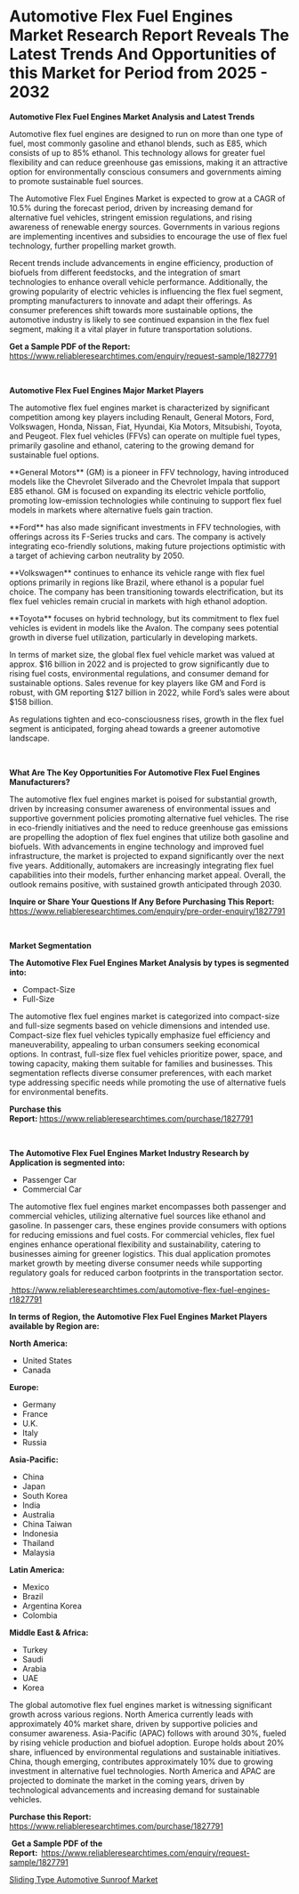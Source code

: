 <p><h1>Automotive Flex Fuel Engines Market Research Report Reveals The Latest Trends And Opportunities of this Market for Period from 2025 - 2032</h1></p><p><strong>Automotive Flex Fuel Engines Market Analysis and Latest Trends</strong></p>
<p><p>Automotive flex fuel engines are designed to run on more than one type of fuel, most commonly gasoline and ethanol blends, such as E85, which consists of up to 85% ethanol. This technology allows for greater fuel flexibility and can reduce greenhouse gas emissions, making it an attractive option for environmentally conscious consumers and governments aiming to promote sustainable fuel sources.</p><p>The Automotive Flex Fuel Engines Market is expected to grow at a CAGR of 10.5% during the forecast period, driven by increasing demand for alternative fuel vehicles, stringent emission regulations, and rising awareness of renewable energy sources. Governments in various regions are implementing incentives and subsidies to encourage the use of flex fuel technology, further propelling market growth.</p><p>Recent trends include advancements in engine efficiency, production of biofuels from different feedstocks, and the integration of smart technologies to enhance overall vehicle performance. Additionally, the growing popularity of electric vehicles is influencing the flex fuel segment, prompting manufacturers to innovate and adapt their offerings. As consumer preferences shift towards more sustainable options, the automotive industry is likely to see continued expansion in the flex fuel segment, making it a vital player in future transportation solutions.</p></p>
<p><strong>Get a Sample PDF of the Report:&nbsp;</strong> <a href="https://www.reliableresearchtimes.com/enquiry/request-sample/1827791?utm_campaign=3315&utm_medium=2&utm_source=Github&utm_content=ia&utm_term=31032025&utm_id=automotive-flex-fuel-engines">https://www.reliableresearchtimes.com/enquiry/request-sample/1827791</a></p>
<p>&nbsp;</p>
<p><strong>Automotive Flex Fuel Engines Major Market Players</strong></p>
<p><p>The automotive flex fuel engines market is characterized by significant competition among key players including Renault, General Motors, Ford, Volkswagen, Honda, Nissan, Fiat, Hyundai, Kia Motors, Mitsubishi, Toyota, and Peugeot. Flex fuel vehicles (FFVs) can operate on multiple fuel types, primarily gasoline and ethanol, catering to the growing demand for sustainable fuel options.</p><p>**General Motors** (GM) is a pioneer in FFV technology, having introduced models like the Chevrolet Silverado and the Chevrolet Impala that support E85 ethanol. GM is focused on expanding its electric vehicle portfolio, promoting low-emission technologies while continuing to support flex fuel models in markets where alternative fuels gain traction.</p><p>**Ford** has also made significant investments in FFV technologies, with offerings across its F-Series trucks and cars. The company is actively integrating eco-friendly solutions, making future projections optimistic with a target of achieving carbon neutrality by 2050.</p><p>**Volkswagen** continues to enhance its vehicle range with flex fuel options primarily in regions like Brazil, where ethanol is a popular fuel choice. The company has been transitioning towards electrification, but its flex fuel vehicles remain crucial in markets with high ethanol adoption.</p><p>**Toyota** focuses on hybrid technology, but its commitment to flex fuel vehicles is evident in models like the Avalon. The company sees potential growth in diverse fuel utilization, particularly in developing markets.</p><p>In terms of market size, the global flex fuel vehicle market was valued at approx. $16 billion in 2022 and is projected to grow significantly due to rising fuel costs, environmental regulations, and consumer demand for sustainable options. Sales revenue for key players like GM and Ford is robust, with GM reporting $127 billion in 2022, while Ford’s sales were about $158 billion.</p><p>As regulations tighten and eco-consciousness rises, growth in the flex fuel segment is anticipated, forging ahead towards a greener automotive landscape.</p></p>
<p>&nbsp;</p>
<p><strong>What Are The Key Opportunities For Automotive Flex Fuel Engines Manufacturers?</strong></p>
<p><p>The automotive flex fuel engines market is poised for substantial growth, driven by increasing consumer awareness of environmental issues and supportive government policies promoting alternative fuel vehicles. The rise in eco-friendly initiatives and the need to reduce greenhouse gas emissions are propelling the adoption of flex fuel engines that utilize both gasoline and biofuels. With advancements in engine technology and improved fuel infrastructure, the market is projected to expand significantly over the next five years. Additionally, automakers are increasingly integrating flex fuel capabilities into their models, further enhancing market appeal. Overall, the outlook remains positive, with sustained growth anticipated through 2030.</p></p>
<p><strong>Inquire or Share Your Questions If Any Before Purchasing This Report:</strong> <a href="https://www.reliableresearchtimes.com/enquiry/pre-order-enquiry/1827791?utm_campaign=3315&utm_medium=2&utm_source=Github&utm_content=ia&utm_term=31032025&utm_id=automotive-flex-fuel-engines">https://www.reliableresearchtimes.com/enquiry/pre-order-enquiry/1827791</a></p>
<p>&nbsp;</p>
<p><strong>Market Segmentation</strong></p>
<p><strong>The Automotive Flex Fuel Engines Market Analysis by types is segmented into:</strong></p>
<p><ul><li>Compact-Size</li><li>Full-Size</li></ul></p>
<p><p>The automotive flex fuel engines market is categorized into compact-size and full-size segments based on vehicle dimensions and intended use. Compact-size flex fuel vehicles typically emphasize fuel efficiency and maneuverability, appealing to urban consumers seeking economical options. In contrast, full-size flex fuel vehicles prioritize power, space, and towing capacity, making them suitable for families and businesses. This segmentation reflects diverse consumer preferences, with each market type addressing specific needs while promoting the use of alternative fuels for environmental benefits.</p></p>
<p><strong>Purchase this Report:&nbsp;</strong><a href="https://www.reliableresearchtimes.com/purchase/1827791?utm_campaign=3315&utm_medium=2&utm_source=Github&utm_content=ia&utm_term=31032025&utm_id=automotive-flex-fuel-engines">https://www.reliableresearchtimes.com/purchase/1827791</a></p>
<p>&nbsp;</p>
<p><strong>The Automotive Flex Fuel Engines Market Industry Research by Application is segmented into:</strong></p>
<p><ul><li>Passenger Car</li><li>Commercial Car</li></ul></p>
<p><p>The automotive flex fuel engines market encompasses both passenger and commercial vehicles, utilizing alternative fuel sources like ethanol and gasoline. In passenger cars, these engines provide consumers with options for reducing emissions and fuel costs. For commercial vehicles, flex fuel engines enhance operational flexibility and sustainability, catering to businesses aiming for greener logistics. This dual application promotes market growth by meeting diverse consumer needs while supporting regulatory goals for reduced carbon footprints in the transportation sector.</p></p>
<p><a href="https://www.reliableresearchtimes.com/automotive-flex-fuel-engines-r1827791?utm_campaign=3315&utm_medium=2&utm_source=Github&utm_content=ia&utm_term=31032025&utm_id=automotive-flex-fuel-engines">&nbsp;https://www.reliableresearchtimes.com/automotive-flex-fuel-engines-r1827791</a></p>
<p><strong>In terms of Region, the Automotive Flex Fuel Engines Market Players available by Region are:</strong></p>
<p>
    <p> <strong> North America: </strong>
        <ul>
            <li>United States</li>
            <li>Canada</li>
        </ul>
        </p> 
    <p> <strong> Europe: </strong>
        <ul>
            <li>Germany</li>
            <li>France</li>
            <li>U.K.</li>
            <li>Italy</li>
            <li>Russia</li>
        </ul>
        </p> 
    <p> <strong> Asia-Pacific: </strong>
        <ul>
            <li>China</li>
            <li>Japan</li>
            <li>South Korea</li>
            <li>India</li>
            <li>Australia</li>
            <li>China Taiwan</li>
            <li>Indonesia</li>
            <li>Thailand</li>
            <li>Malaysia</li>
        </ul>
        </p> 
    <p> <strong> Latin America: </strong>
        <ul>
            <li>Mexico</li>
            <li>Brazil</li>
            <li>Argentina Korea</li>
            <li>Colombia</li>
        </ul>
        </p> 
    <p> <strong> Middle East & Africa: </strong>
        <ul>
            <li>Turkey</li>
            <li>Saudi</li>
            <li>Arabia</li>
            <li>UAE</li>
            <li>Korea</li>
        </ul>
    </p>
    </p>
<p><p>The global automotive flex fuel engines market is witnessing significant growth across various regions. North America currently leads with approximately 40% market share, driven by supportive policies and consumer awareness. Asia-Pacific (APAC) follows with around 30%, fueled by rising vehicle production and biofuel adoption. Europe holds about 20% share, influenced by environmental regulations and sustainable initiatives. China, though emerging, contributes approximately 10% due to growing investment in alternative fuel technologies. North America and APAC are projected to dominate the market in the coming years, driven by technological advancements and increasing demand for sustainable vehicles.</p></p>
<p><strong>Purchase this Report: </strong><a href="https://www.reliableresearchtimes.com/purchase/1827791?utm_campaign=3315&utm_medium=2&utm_source=Github&utm_content=ia&utm_term=31032025&utm_id=automotive-flex-fuel-engines">https://www.reliableresearchtimes.com/purchase/1827791</a></p>
<p>&nbsp;<strong>Get a Sample PDF of the Report:&nbsp;&nbsp;</strong><a href="https://www.reliableresearchtimes.com/enquiry/request-sample/1827791?utm_campaign=3315&utm_medium=2&utm_source=Github&utm_content=ia&utm_term=31032025&utm_id=automotive-flex-fuel-engines">https://www.reliableresearchtimes.com/enquiry/request-sample/1827791</a></p>
<p><strong></strong></p>
<p><p><a href="https://github.com/ijffseandy/Market-Research-Report-List-1/blob/main/sliding-type-automotive-sunroof-market.md?utm_campaign=3315&utm_medium=2&utm_source=Github&utm_content=ia&utm_term=31032025&utm_id=automotive-flex-fuel-engines">Sliding Type Automotive Sunroof Market</a></p></p>